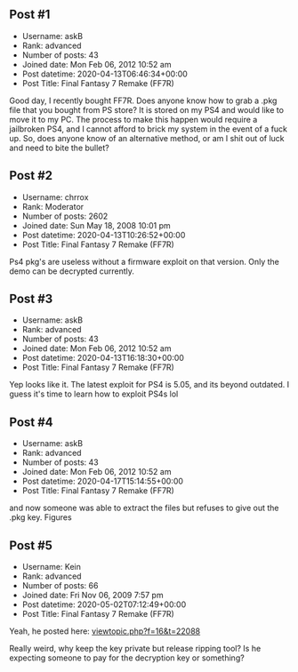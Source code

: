 ## Post #1
- Username: askB
- Rank: advanced
- Number of posts: 43
- Joined date: Mon Feb 06, 2012 10:52 am
- Post datetime: 2020-04-13T06:46:34+00:00
- Post Title: Final Fantasy 7 Remake (FF7R)

Good day, I recently bought FF7R. Does anyone know how to grab a .pkg file that you bought from PS store? It is stored on my PS4 and would like to move it to my PC. The process to make this happen would require a jailbroken PS4, and I cannot afford to brick my system in the event of a fuck up. So, does anyone know of an alternative method, or am I shit out of luck and need to bite the bullet?
## Post #2
- Username: chrrox
- Rank: Moderator
- Number of posts: 2602
- Joined date: Sun May 18, 2008 10:01 pm
- Post datetime: 2020-04-13T10:26:52+00:00
- Post Title: Final Fantasy 7 Remake (FF7R)

Ps4 pkg's are useless without a firmware exploit on that version.
Only the demo can be decrypted currently.
## Post #3
- Username: askB
- Rank: advanced
- Number of posts: 43
- Joined date: Mon Feb 06, 2012 10:52 am
- Post datetime: 2020-04-13T16:18:30+00:00
- Post Title: Final Fantasy 7 Remake (FF7R)

Yep looks like it. The latest exploit for PS4 is 5.05, and its beyond outdated. I guess it's time to learn how to exploit PS4s lol
## Post #4
- Username: askB
- Rank: advanced
- Number of posts: 43
- Joined date: Mon Feb 06, 2012 10:52 am
- Post datetime: 2020-04-17T15:14:55+00:00
- Post Title: Final Fantasy 7 Remake (FF7R)

and now someone was able to extract the files but refuses to give out the .pkg key. Figures
## Post #5
- Username: Kein
- Rank: advanced
- Number of posts: 66
- Joined date: Fri Nov 06, 2009 7:57 pm
- Post datetime: 2020-05-02T07:12:49+00:00
- Post Title: Final Fantasy 7 Remake (FF7R)

Yeah, he posted here:
[viewtopic.php?f=16&t=22088](https://forum.xentax.com/viewtopic.php?f=16&t=22088)

Really weird, why keep the key private but release ripping tool? Is he expecting someone to pay for the decryption key or something?
